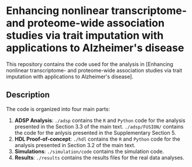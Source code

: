 # Enhancing nonlinear transcriptome- and proteome-wide association studies via trait imputation with applications to Alzheimer's disease
This repository contains the code used for the analysis in [Enhancing nonlinear transcriptome- and proteome-wide association studies via trait imputation with applications to Alzheimer's disease].


## Description
The code is organized into four main parts:
1. **ADSP Analysis**: `./adsp` contains the `R` and `Python` code for the analysis presented in the Section 3.3 of the main text. `./adsp/FUSION/` contains the code for the anlysis presented in the Supplementary Section 5.
2. **HDL Proof-of-concept**: `./hdl` contains the `R` and `Python` code for the analysis presented in Section 3.2 of the main text.
3. **Simulations**: `./simulation/code` contains the simulation code.
4. **Results**: `./results` contains the results files for the real data analyses.
